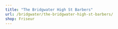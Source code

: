 ```yaml
---
title: "The Bridgwater High St Barbers"
url: /bridgwater/the-bridgwater-high-st-barbers/
shop: Friseur
---
```

